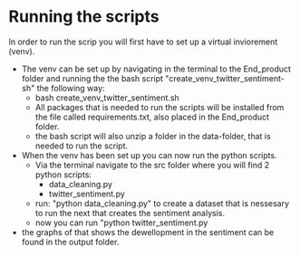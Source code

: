 # Running the scripts

In order to run the scrip you will first have to set up a virtual inviorement (venv).
  - The venv can be set up by navigating in the terminal to the End_product folder and running the the bash script "create_venv_twitter_sentiment-sh" the following way:
    - bash create_venv_twitter_sentiment.sh
    - All packages that is needed to run the scripts will be installed from the file called requirements.txt, also placed in the End_product folder.
    - the bash script will also unzip a folder in the data-folder, that is needed to run the script.
  - When the venv has been set up you can now run the python scripts.
    - Via the terminal navigate to the src folder where you will find 2 python scripts:
      - data_cleaning.py
      - twitter_sentiment.py
    - run: "python data_cleaning.py" to create a dataset that is nessesary to run the next that creates the sentiment analysis.
    - now you can run "python twitter_sentiment.py
 - the graphs of that shows the dewellopment in the sentiment can be found in the output folder.
